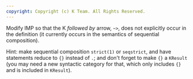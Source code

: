 ```yaml
---
copyright: Copyright (c) K Team. All Rights Reserved.
---
```


Modify IMP so that the K *followed by* arrow, `~>`, does not explicitly
occur in the definition (it currently occurs in the semantics of
sequential composition).

Hint: make sequential composition `strict(1)` or `seqstrict`, and have
statements reduce to `{}` instead of `.`; and don't forget to make
`{}` a `KResult` (you may need a new syntactic category for that, which
only includes `{}` and is included in `KResult`).
